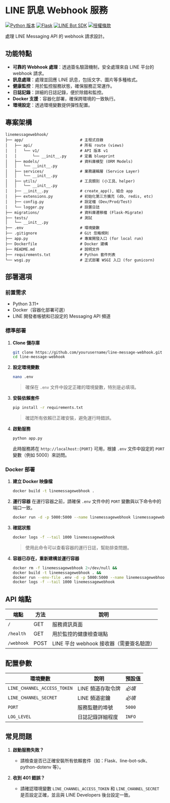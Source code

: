 # LINE 訊息 Webhook 服務

[![Python 版本](https://img.shields.io/badge/python-3.11+-blue.svg)](https://www.python.org/downloads/)
[![Flask](https://img.shields.io/badge/Flask-2.3.3-brightgreen.svg)](https://flask.palletsprojects.com/)
[![LINE Bot SDK](https://img.shields.io/badge/LINE%20Bot%20SDK-3.5.0-00C300.svg)](https://github.com/line/line-bot-sdk-python)
[![授權條款](https://img.shields.io/badge/license-MIT-yellow.svg)](LICENSE)

處理 LINE Messaging API 的 webhook 請求設計。

## 功能特點

- **可靠的 Webhook 處理**：透過簽名驗證機制，安全處理來自 LINE 平台的 webhook 請求。
- **訊息處理**：處理並回應 LINE 訊息，包括文字、圖片等多種格式。
- **健康監控**：用於監控服務狀態，確保服務正常運作。
- **日誌記錄**：詳細的日誌記錄，便於除錯和監控。
- **Docker 支援**：容器化部署，確保跨環境的一致執行。
- **環境設定**：透過環境變數提供彈性配置。

## 專案架構

```
linemessagewebhook/
├── app/                         # 主程式目錄
│   ├── api/                     # 所有 route (views)
│   │   └── v1/                  # API 版本 v1
│   │       └── __init__.py      # 定義 blueprint
│   ├── models/                  # 資料庫模型 (ORM Models)
│   │   └── __init__.py
│   ├── services/                # 業務邏輯層 (Service Layer)
│   │   └── __init__.py
│   ├── utils/                   # 工具類別 (小工具、helper)
│   │   └── __init__.py
│   ├── __init__.py              # create_app(), 組合 app
│   ├── extensions.py            # 初始化第三方擴充 (db, redis, etc)
│   ├── config.py                # 設定檔 (Dev/Prod/Test)
│   └── logger.py                # 設置日誌
├── migrations/                  # 資料庫遷移檔 (Flask-Migrate)
├── tests/                       # 測試
│   └── __init__.py
├── .env                         # 環境變數
├── .gitignore                   # Git 忽略規則
├── app.py                       # 專案開發入口 (for local run)
├── Dockerfile                   # Docker 建構
├── README.md                    # 說明文件
├── requirements.txt             # Python 套件列表
└── wsgi.py                      # 正式部署 WSGI 入口 (for gunicorn)
```

## 部署選項

### 前置需求

- Python 3.11+
- Docker（容器化部署可選）
- LINE 開發者帳號和已設定的 Messaging API 頻道

### 標準部署

1. **Clone 儲存庫**

   ```bash
   git clone https://github.com/yourusername/line-message-webhook.git
   cd line-message-webhook
   ```

2. **設定環境變數**

   ```bash
   nano .env
   ```

   > 確保在 `.env` 文件中設定正確的環境變數，特別是必填項。

3. **安裝依賴套件**

   ```bash
   pip install -r requirements.txt
   ```

   > 確認所有依賴已正確安裝，避免運行時錯誤。

4. **啟動服務**

   ```bash
   python app.py
   ```

   此時服務將在 `http://localhost:{PORT}` 可用，根據 `.env` 文件中設定的 `PORT` 變數（例如 5000）來訪問。

### Docker 部署

1. **建立 Docker 映像檔**

   ```bash
   docker build -t linemessagewebhook .
   ```

2. **運行容器**
   在運行容器之前，請確保 `.env` 文件中的 `PORT` 變數與以下命令中的端口一致。

   ```bash
   docker run -d -p 5000:5000 --name linemessagewebhook linemessagewebhook
   ```

3. **確認狀態**

   ```bash
   docker logs -f --tail 1000 linemessagewebhook
   ```

   > 使用此命令可以查看容器的運行日誌，幫助排查問題。

4. **容器已存在，重新建構並運行容器**

   ```bash
   docker rm -f linemessagewebhook 2>/dev/null &&
   docker build -t linemessagewebhook . &&
   docker run --env-file .env -d -p 5000:5000 --name linemessagewebhook linemessagewebhook
   docker logs -f --tail 1000 linemessagewebhook
   ```

## API 端點

| 端點       | 方法 | 說明                                     |
| ---------- | ---- | ---------------------------------------- |
| `/`        | GET  | 服務資訊頁面                             |
| `/health`  | GET  | 用於監控的健康檢查端點                   |
| `/webhook` | POST | LINE 平台 webhook 接收器（需要簽名驗證） |

## 配置參數

| 環境變數                    | 說明              | 預設值 |
| --------------------------- | ----------------- | ------ |
| `LINE_CHANNEL_ACCESS_TOKEN` | LINE 頻道存取令牌 | _必填_ |
| `LINE_CHANNEL_SECRET`       | LINE 頻道密鑰     | _必填_ |
| `PORT`                      | 服務監聽的埠號    | `5000` |
| `LOG_LEVEL`                 | 日誌記錄詳細程度  | `INFO` |

## 常見問題

1. **啟動服務失敗？**

   - 請檢查是否已正確安裝所有依賴套件（如：Flask、line-bot-sdk、python-dotenv 等）。

2. **收到 401 錯誤？**
   - 請確認環境變數 `LINE_CHANNEL_ACCESS_TOKEN` 和 `LINE_CHANNEL_SECRET` 是否設定正確，並且與 LINE Developers 後台設定一致。
